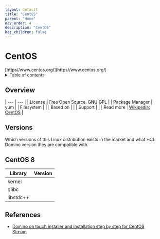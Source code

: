 ```yaml
---
layout: default
title: "CentOS"
parent: "Home"
nav_order: 4
description: "CentOS"
has_children: false
---
```

<h1>CentOS</h1>
[https//www.centos.org/](https//www.centos.org/)

<details close markdown="block">
  <summary>
    Table of contents
  </summary>
  {: .text-delta }
1. TOC
{:toc}
</details>

## Overview

| --- | --- |
| License         | Free Open Source, GNU GPL |
| Package Manager | yum |
| Filesystem      |    |
| Based on        |    |
| Support         |    |
| Read more       | [Wikipedia: CentOS](https://en.wikipedia.org/wiki/CentOS) |

## Versions
Which versions of this Linux distribution exists in the market and what HCL Domino version they are compatible with.

## CentOS 8
Library | Version
---|---
kernel | 
glibc  |
libstdc++ |


## References
* [Domino on touch installer and installation step by step for CentOS Stream](https://nashcom.github.io/domino-startscript/install_domino/)
